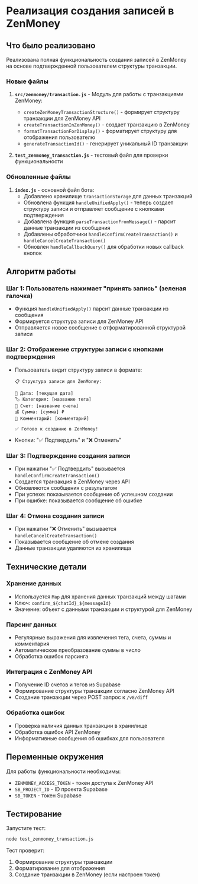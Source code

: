 # Реализация создания записей в ZenMoney

## Что было реализовано

Реализована полная функциональность создания записей в ZenMoney на основе подтвержденной пользователем структуры транзакции.

### Новые файлы

1. **`src/zenmoney/transaction.js`** - Модуль для работы с транзакциями ZenMoney:
   - `createZenMoneyTransactionStructure()` - формирует структуру транзакции для ZenMoney API
   - `createTransactionInZenMoney()` - создает транзакцию в ZenMoney
   - `formatTransactionForDisplay()` - форматирует структуру для отображения пользователю
   - `generateTransactionId()` - генерирует уникальный ID транзакции

2. **`test_zenmoney_transaction.js`** - тестовый файл для проверки функциональности

### Обновленные файлы

1. **`index.js`** - основной файл бота:
   - Добавлено хранилище `transactionStorage` для данных транзакций
   - Обновлена функция `handleUnifiedApply()` - теперь создает структуру записи и отправляет сообщение с кнопками подтверждения
   - Добавлена функция `parseTransactionFromMessage()` - парсит данные транзакции из сообщения
   - Добавлены обработчики `handleConfirmCreateTransaction()` и `handleCancelCreateTransaction()`
   - Обновлен `handleCallbackQuery()` для обработки новых callback кнопок

## Алгоритм работы

### Шаг 1: Пользователь нажимает "принять запись" (зеленая галочка)
- Функция `handleUnifiedApply()` парсит данные транзакции из сообщения
- Формируется структура записи для ZenMoney API
- Отправляется новое сообщение с отформатированной структурой записи

### Шаг 2: Отображение структуры записи с кнопками подтверждения
- Пользователь видит структуру записи в формате:
  ```
  📋 Структура записи для ZenMoney:
  
  📅 Дата: [текущая дата]
  🏷️ Категория: [название тега]
  🏦 Счет: [название счета]
  💰 Сумма: [сумма] ₽
  💬 Комментарий: [комментарий]
  
  ✅ Готово к созданию в ZenMoney!
  ```
- Кнопки: "✅ Подтвердить" и "❌ Отменить"

### Шаг 3: Подтверждение создания записи
- При нажатии "✅ Подтвердить" вызывается `handleConfirmCreateTransaction()`
- Создается транзакция в ZenMoney через API
- Обновляются сообщения с результатом
- При успехе: показывается сообщение об успешном создании
- При ошибке: показывается сообщение об ошибке

### Шаг 4: Отмена создания записи
- При нажатии "❌ Отменить" вызывается `handleCancelCreateTransaction()`
- Показывается сообщение об отмене создания
- Данные транзакции удаляются из хранилища

## Технические детали

### Хранение данных
- Используется `Map` для хранения данных транзакций между шагами
- Ключ: `confirm_${chatId}_${messageId}`
- Значение: объект с данными транзакции и структурой для ZenMoney

### Парсинг данных
- Регулярные выражения для извлечения тега, счета, суммы и комментария
- Автоматическое преобразование суммы в число
- Обработка ошибок парсинга

### Интеграция с ZenMoney API
- Получение ID счетов и тегов из Supabase
- Формирование структуры транзакции согласно ZenMoney API
- Создание транзакции через POST запрос к `/v8/diff`

### Обработка ошибок
- Проверка наличия данных транзакции в хранилище
- Обработка ошибок API ZenMoney
- Информативные сообщения об ошибках для пользователя

## Переменные окружения

Для работы функциональности необходимы:
- `ZENMONEY_ACCESS_TOKEN` - токен доступа к ZenMoney API
- `SB_PROJECT_ID` - ID проекта Supabase
- `SB_TOKEN` - токен Supabase

## Тестирование

Запустите тест:
```bash
node test_zenmoney_transaction.js
```

Тест проверит:
1. Формирование структуры транзакции
2. Форматирование для отображения
3. Создание транзакции в ZenMoney (если настроен токен)
